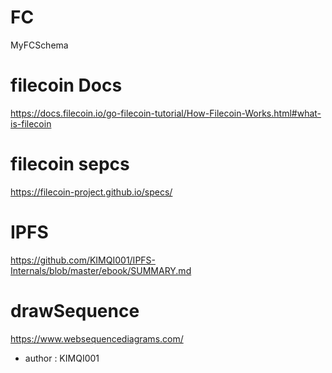 # FC
MyFCSchema

# filecoin Docs
https://docs.filecoin.io/go-filecoin-tutorial/How-Filecoin-Works.html#what-is-filecoin
# filecoin sepcs
https://filecoin-project.github.io/specs/
# IPFS
https://github.com/KIMQI001/IPFS-Internals/blob/master/ebook/SUMMARY.md
# drawSequence
https://www.websequencediagrams.com/

+ author : KIMQI001